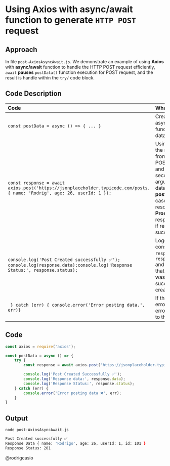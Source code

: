 # Using **Axios** with **async/await** function to generate `HTTP POST` request

## Approach
In file `post-AxiosAsyncAwait.js`. We demonstrate an example of using **Axios** with **async/await** function to handle the HTTP POST request efficiently, `await` **pauses** `postData()` function execution for POST request, and the result is handle within the `try/` code block.

## Code Description
| **Code** | **What It Does**| 
| :--- | :--- |
|`const postData = async () => { ... }` | Creating the asynchronous function to **post** data to an **API**|
| `const response = await axios.post('https://jsonplaceholder.typicode.com/posts, { name: 'Rodrig', age: 26, userId: 1 });`| Using `await` for the response from the **Axios** POST request, and using as second argument the data we want to **post**. In this case it return a resolved **Promise** to the response object if request was succesfull|
|`console.log('Post Created successfully ✅'); console.log(response.data);console.log('Response Status:', response.status);` | Logging into the console the `response.data`, `response.status` and a messsage that request was successfully created|
|` } catch (err) { console.error('Error posting data.', err)}` | If there was an error, log the error message to the console.|

## Code

```js
const axios = require('axios');

const postData = async () => {
    try {
        const response = await axios.post('https://jsonplaceholder.typicode.com/posts', { name: 'Rodrig', age: 26, userId: 1 });

        console.log('Post Created Successfully ✅');
        console.log('Response data:', response.data);
        console.log('Response Status:', response.status);
    } catch (err) {
        console.error('Error posting data ❌', err);
    }
}
```

## Output
`node post-AxiosAsyncAwait.js`
```zsh
Post Created successfully ✅
Response Data { name: 'Rodrigo', age: 26, userId: 1, id: 101 }
Response Status: 201
```
@rodrigcasio